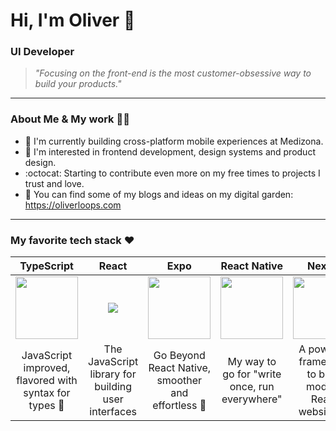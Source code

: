 # Hi, I'm Oliver :wave:
### UI Developer
> _"Focusing on the front-end is the most customer-obsessive way to build your products."_

---
### About Me & My work 👨‍💻

* :hospital: I'm currently building cross-platform mobile experiences at Medizona.
* :iphone: I'm interested in frontend development, design systems and product design.
* :octocat: Starting to contribute even more on my free times to projects I trust and love.
* 🌱 You can find some of my blogs and ideas on my digital garden: https://oliverloops.com
___

### My favorite tech stack :heart:

|              TypeScript            |          React           |             Expo            |           React Native         |         Next.js             |
|:--------------------------:|:--------------------------:|:--------------------------:|:--------------------------:|:--------------------------:|
| <img src="https://upload.wikimedia.org/wikipedia/commons/thumb/4/4c/Typescript_logo_2020.svg/1024px-Typescript_logo_2020.svg.png" width="100px"> | <img src="https://upload.wikimedia.org/wikipedia/commons/thumb/a/a7/React-icon.svg/120px-React-icon.svg.png?20220125121207"> | <img src="https://static.expo.dev/static/brand/square-512x512.png" width="100px"> | <img src="https://pbs.twimg.com/profile_images/763061332702736385/KoK6gHzp_400x400.jpg" width="100px"> | <img src="https://upload.wikimedia.org/wikipedia/commons/thumb/4/41/Next.js_Logotype_Light_Background.svg/394px-Next.js_Logotype_Light_Background.svg.png?20220905191500" width="100px"> |
| JavaScript improved, flavored with syntax for types 💪 | The JavaScript library for building user interfaces | Go Beyond React Native, smoother and effortless 🚀  | My way to go for "write once, run everywhere" | A powerful framework to build modern React websites 🔥 |
